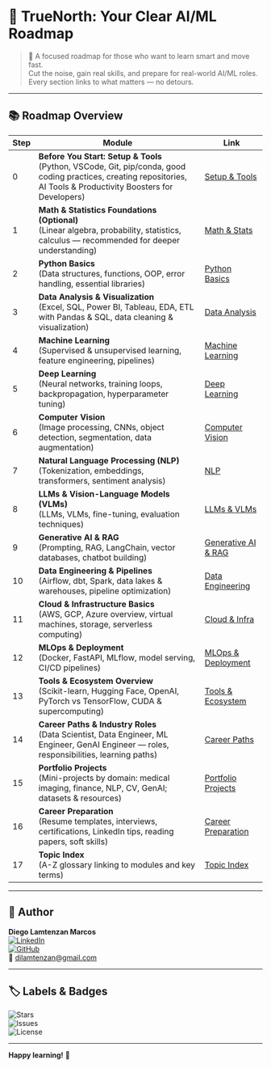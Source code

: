 # 🚀 TrueNorth: Your Clear AI/ML Roadmap

> 🎯 A focused roadmap for those who want to learn smart and move fast.  
> Cut the noise, gain real skills, and prepare for real-world AI/ML roles.  
> Every section links to what matters — no detours.

---

## 📚 Roadmap Overview

| Step | Module | Link |
|------|--------|------|
| 0 | **Before You Start: Setup & Tools**<br>(Python, VSCode, Git, pip/conda, good coding practices, creating repositories, AI Tools & Productivity Boosters for Developers) | [Setup & Tools](modules/00-setup-tools.md) |
| 1 | **Math & Statistics Foundations (Optional)**<br>(Linear algebra, probability, statistics, calculus — recommended for deeper understanding) | [Math & Stats](modules/01-math-stats.md) |
| 2 | **Python Basics**<br>(Data structures, functions, OOP, error handling, essential libraries) | [Python Basics](modules/02-python-basics.md) |
| 3 | **Data Analysis & Visualization**<br>(Excel, SQL, Power BI, Tableau, EDA, ETL with Pandas & SQL, data cleaning & visualization) | [Data Analysis](modules/03-data-analysis.md) |
| 4 | **Machine Learning**<br>(Supervised & unsupervised learning, feature engineering, pipelines) | [Machine Learning](modules/04-machine-learning.md) |
| 5 | **Deep Learning**<br>(Neural networks, training loops, backpropagation, hyperparameter tuning) | [Deep Learning](modules/05-deep-learning.md) |
| 6 | **Computer Vision**<br>(Image processing, CNNs, object detection, segmentation, data augmentation) | [Computer Vision](modules/06-computer-vision.md) |
| 7 | **Natural Language Processing (NLP)**<br>(Tokenization, embeddings, transformers, sentiment analysis) | [NLP](modules/07-nlp.md) |
| 8 | **LLMs & Vision-Language Models (VLMs)**<br>(LLMs, VLMs, fine-tuning, evaluation techniques) | [LLMs & VLMs](modules/08-llms-vlms.md) |
| 9 | **Generative AI & RAG**<br>(Prompting, RAG, LangChain, vector databases, chatbot building) | [Generative AI & RAG](modules/09-generative-ai-rag.md) |
| 10 | **Data Engineering & Pipelines**<br>(Airflow, dbt, Spark, data lakes & warehouses, pipeline optimization) | [Data Engineering](modules/10-data-engineering.md) |
| 11 | **Cloud & Infrastructure Basics**<br>(AWS, GCP, Azure overview, virtual machines, storage, serverless computing) | [Cloud & Infra](modules/11-cloud-infra.md) |
| 12 | **MLOps & Deployment**<br>(Docker, FastAPI, MLflow, model serving, CI/CD pipelines) | [MLOps & Deployment](modules/12-mlops-deployment.md) |
| 13 | **Tools & Ecosystem Overview**<br>(Scikit-learn, Hugging Face, OpenAI, PyTorch vs TensorFlow, CUDA & supercomputing) | [Tools & Ecosystem](modules/13-tools-ecosystem.md) |
| 14 | **Career Paths & Industry Roles**<br>(Data Scientist, Data Engineer, ML Engineer, GenAI Engineer — roles, responsibilities, learning paths) | [Career Paths](modules/14-career-paths.md) |
| 15 | **Portfolio Projects**<br>(Mini-projects by domain: medical imaging, finance, NLP, CV, GenAI; datasets & resources) | [Portfolio Projects](modules/15-portfolio-projects.md) |
| 16 | **Career Preparation**<br>(Resume templates, interviews, certifications, LinkedIn tips, reading papers, soft skills) | [Career Preparation](modules/16-career-preparation.md) |
| 17 | **Topic Index**<br>(A-Z glossary linking to modules and key terms) | [Topic Index](modules/17-topic-index.md) |

---

## 👤 Author

**Diego Lamtenzan Marcos**  
[![LinkedIn](https://img.shields.io/badge/LinkedIn-blue?logo=linkedin&logoColor=white)](https://www.linkedin.com/in/diego-lamtenzan-marcos)  
[![GitHub](https://img.shields.io/badge/GitHub-black?logo=github&logoColor=white)](https://github.com/NETMAL)  
📧 dilamtenzan@gmail.com

---

## 🏷️ Labels & Badges

![Stars](https://img.shields.io/github/stars/NETMAL/TrueNorth-AI-ML-Roadmap?style=social)  
![Issues](https://img.shields.io/github/issues/NETMAL/TrueNorth-AI-ML-Roadmap)  
![License](https://img.shields.io/github/license/NETMAL/TrueNorth-AI-ML-Roadmap)  

---

**Happy learning!** 🚀
